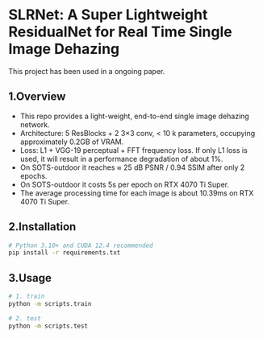 # SLRNet: A Super Lightweight ResidualNet for Real Time Single Image Dehazing

This project has been used in a ongoing paper.
## 1.Overview
- This repo provides a light-weight, end-to-end single image dehazing network.
- Architecture: 5 ResBlocks + 2 3×3 conv, < 10 k parameters, occupying approximately 0.2GB of VRAM.
- Loss: L1 + VGG-19 perceptual + FFT frequency loss. If only L1 loss is used, it will result in a performance degradation of about 1%.
- On SOTS-outdoor it reaches ≈ 25 dB PSNR / 0.94 SSIM after only 2 epochs.
- On SOTS-outdoor it costs 5s per epoch on RTX 4070 Ti Super.
- The average processing time for each image is about 10.39ms on RTX 4070 Ti Super.

## 2.Installation
```bash
# Python 3.10+ and CUDA 12.4 recommended
pip install -r requirements.txt
```

## 3.Usage
```bash
# 1. train
python -m scripts.train

# 2. test
python -m scripts.test
```

